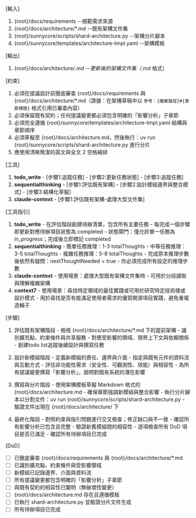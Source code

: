 [輸入]
  1. {root}/docs/requirements --規範需求來源
  2. {root}/docs/architecture/*.md --既有架構文件集
  3. {root}/sunnycore/scripts/shard-architecture.py --架構分片腳本
  4. {root}/sunnycore/templates/architecture-tmpl.yaml --架構模板

[輸出]
  1. {root}/docs/architecture/*.md --更新後的架構文件集（*.md 格式）

[約束]
  1. 必須在提議設計前徹底審查 {root}/docs/requirements 與 {root}/docs/architecture/*.md（證據：在架構草稿中以 `參考：{檔案路徑}#{章節標題}` 格式引用已審查內容）
  2. 必須保留既有契約；任何提議變更都必須包含明確的「影響分析」子章節
  3. 必須完全遵循 {root}/sunnycore/templates/architecture-tmpl.yaml 結構與章節順序
  4. 必須草擬至 {root}/docs/architecture.md，然後執行：uv run {root}/sunnycore/scripts/shard-architecture.py 進行分片
  5. 應使用清晰簡潔的英文與全文 2 空格縮排

[工具]
  1. **todo_write**
    - [步驟1:追蹤任務]
    - [步驟2:更新任務狀態]
    - [步驟3:追蹤任務]
  2. **sequentialthinking**
    - [步驟1:評估既有架構]
    - [步驟2:設計模組邊界與整合模式]
    - [步驟3:結構化草擬]
  3. **claude-context**
    - [步驟1:評估既有架構-處理大型文件集]

[工具指引]
  1. **todo_write**
    - 在評估階段創建待辦清單，包含所有主要任務
    - 每完成一個步驟即更新對應待辦項目狀態為 completed
    - 狀態閘門：僅允許單一任務為 in_progress；完成後立即標記 completed
  2. **sequentialthinking**
    - 簡單任務推理：1-3 totalThoughts
    - 中等任務推理：3-5 totalThoughts
    - 複雜任務推理：5-8 totalThoughts
    - 完成原本推理步數後依然有疑問：nextThoughtNeeded = true
    - 你必須完成所有設定的推理步數
  3. **claude-context**
    - 使用場景：處理大型既有架構文件集時
    - 可用於分段讀取與理解複雜架構
  4. **context7**
    - 使用場景：尋找特定領域的最佳實踐或可用於研究特定技術棧或設計模式
    - 用於尋找是否有能滿足使用者需求的優質開源項目實踐，避免重複造輪子

[步驟]
  1. 評估既有架構階段
    - 檢視 {root}/docs/architecture/*.md 下的當前架構
    - 識別擴充點、約束條件與共享服務
    - 對應受影響的領域、限界上下文與依賴關係
    - 創建todo list追蹤後續設計與撰寫任務

  2. 設計新模組階段
    - 定義新模組的責任、邊界與介面
    - 指定與既有元件的資料流與互動方式
    - 評估非功能性需求（安全性、可觀測性、效能）與相容性
    - 為所有提議變更撰寫「影響分析」，說明對既有系統的潛在影響

  3. 撰寫與分片階段
    - 使用架構模板草擬 Markdown 格式的 {root}/docs/architecture.md
    - 確保章節強調新模組與整合影響
    - 執行分片腳本以分割文件：uv run {root}/sunnycore/scripts/shard-architecture.py
    - 驗證文件出現在 {root}/docs/architecture/ 下

  4. 最終化階段
    - 對照約束與指引問題進行交叉檢查；修正缺口與不一致
    - 確認所有影響分析已包含且完整
    - 驗證新舊模組間的相容性
    - 逐項檢查所有 DoD 項目是否已滿足
    - 確認所有待辦項目已完成

[DoD]
  - [ ] 已徹底審查 {root}/docs/requirements 與 {root}/docs/architecture/*.md
  - [ ] 已識別擴充點、約束條件與受影響領域
  - [ ] 新模組已記錄邊界、介面與資料流
  - [ ] 所有提議變更都包含明確的「影響分析」子章節
  - [ ] 與既有契約的相容性已闡明（無破壞性變更）
  - [ ] {root}/docs/architecture.md 存在且遵循模板
  - [ ] 已執行 shard-architecture.py 並驗證分片文件生成
  - [ ] 所有待辦項目已完成
